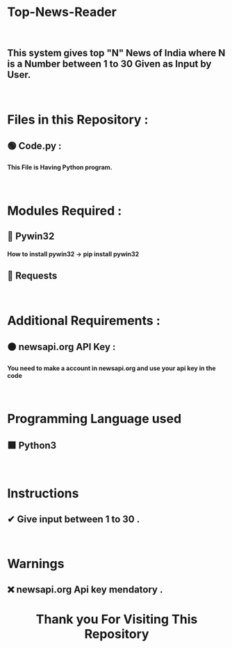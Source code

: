 # Top-News-Reader


<br>

##  This system gives top "N" News of India where N is a Number between 1 to 30 Given as Input by User.  


<br>

# Files in this Repository :

## 🟢 Code.py :  

####   This File is Having Python program. 



<br>

# Modules Required :

## 🔶 Pywin32   

####  How to install pywin32  ->   pip install pywin32

##  🔶 Requests 

<br>

# Additional Requirements :

## 🟠 newsapi.org  API Key :  
####  You need to make a account in newsapi.org and use your api key in the code 

<br>


# Programming Language used

## 🟩 Python3


<br>


# Instructions 

## ✔ Give input between 1 to 30 .

<br>

# Warnings 

 
## ❌ newsapi.org Api key mendatory .

<div align = "center">
   
# Thank you For Visiting This Repository 
<div>
